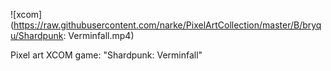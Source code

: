 ![xcom](https://raw.githubusercontent.com/narke/PixelArtCollection/master/B/bryqu/Shardpunk: Verminfall.mp4)

Pixel art XCOM game: "Shardpunk: Verminfall"
